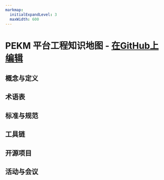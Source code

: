 ```yaml
---
markmap:
  initialExpandLevel: 3
  maxWidth: 600
---
```


# PEKM 平台工程知识地图  -  [在GitHub上编辑](https://github.com/PECommunity/mindmap)

## 概念与定义
### 


## 术语表


## 标准与规范


## 工具链


## 开源项目


## 活动与会议

